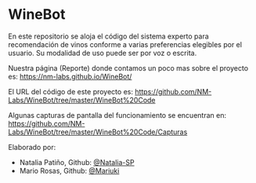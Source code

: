 # WineBot
En este repositorio se aloja el código del sistema experto para recomendación de vinos conforme a varias preferencias elegibles por el usuario. Su modalidad de uso puede ser por voz o escrita.

Nuestra página (Reporte) donde contamos un poco mas sobre el proyecto es: https://nm-labs.github.io/WineBot/

El URL del código de este proyecto es: https://github.com/NM-Labs/WineBot/tree/master/WineBot%20Code

Algunas capturas de pantalla del funcionamiento se encuentran en: https://github.com/NM-Labs/WineBot/tree/master/WineBot%20Code/Capturas

Elaborado por: 

* Natalia Patiño,  Github: [@Natalia-SP](https://github.com/Natalia-SP)
* Mario Rosas,     Github: [@Mariuki](https://github.com/Mariuki)
